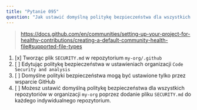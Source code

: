 ```yaml
---
title: "Pytanie 095"
question: "Jak ustawić domyślną politykę bezpieczeństwa dla wszystkich repozytoriów w organizacji GitHub `my-org`?"
---
```


> https://docs.github.com/en/communities/setting-up-your-project-for-healthy-contributions/creating-a-default-community-health-file#supported-file-types
1. [x] Tworząc plik `SECURITY.md` w repozytorium `my-org/.github`
1. [ ] Edytując politykę bezpieczeństwa w ustawieniach organizacji `Code Security and analysis`
1. [ ] Domyślne polityki bezpieczeństwa mogą być ustawione tylko przez wsparcie GitHub
1. [ ] Możesz ustawić domyślną politykę bezpieczeństwa dla wszystkich repozytoriów w organizacji `my-org` poprzez dodanie pliku `SECURITY.md` do każdego indywidualnego repozytorium.
